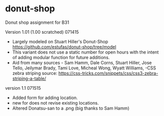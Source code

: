 # donut-shop
Donut shop assignment for B31

Version 1.01 (1.00 scratched) 071415
 - Largely modeled on Stuart Hiller's Donut-Shop
    https://github.com/estufas/donut-shop/tree/model
 - This variant does not use a static number for open hours with the intent of adding modular function for future additions.
 - Aid from many sources - Sam Hamm, Dale Corns, Stuart Hiller, Jose Tello, Jeilymar Brady, Tami Love, Micheal Wong, Wyatt Williams,
 -CSS zebra striping source: https://css-tricks.com/snippets/css/css3-zebra-striping-a-table/

version 1.1 071515
  - Added form for adding location.
  - new for does not revise existing locations.
  - Altered Donatsu-san to a .png (big thanks to Sam Hamm)

